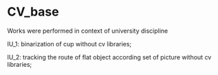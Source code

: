 # CV_base
Works were performed in context of university discipline

IU_1: binarization of cup without cv libraries;

IU_2: tracking the route of flat object according set of picture without cv libraries;
